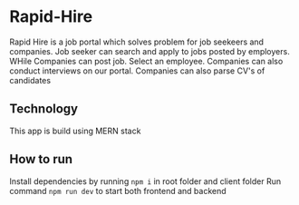 # Rapid-Hire

Rapid Hire is a job portal which solves problem for job seekeers and companies. Job seeker can search and apply to jobs posted by employers. WHile Companies can post job. Select an employee. Companies can also conduct interviews on our portal. Companies can also parse CV's of candidates

## Technology
This app is build using MERN stack

## How to run
Install dependencies by running `npm i` in root folder and client folder
Run command `npm run dev` to start both frontend and backend
